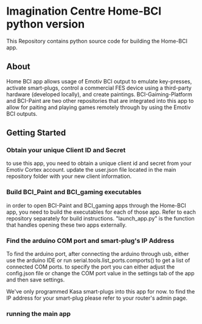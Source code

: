 # Imagination Centre Home-BCI python version 
This Repository contains python source code for building the Home-BCI app. 

## About
Home BCI app allows usage of Emotiv BCI output to emulate key-presses, activate smart-plugs, control a commercial FES device using a third-party hardware (developed locally), and create paintings. 
BCI-Gaiming-Platform and BCI-Paint are two other repositories  that are integrated into this app to allow for paiting and playing games remotely through by using the Emotiv BCI outputs. 

## Getting Started

### Obtain your unique Client ID and Secret 
to use this app, you need to obtain a unique client id and secret from your Emotiv Cortex account. update the user.json file located in the main repository folder with your new client information. 

### Build BCI_Paint and BCI_gaming executables 
in order to open BCI-Paint and BCI_gaming apps through the Home-BCI app, you need to build the executables for each of those app. 
Refer to each repository separately for build instructions. "launch_app.py" is the function that handles opening these two apps externally. 

### Find the arduino COM port and smart-plug's IP Address 
To find the arduino port, after connecting the arduino through usb, either use the arduino IDE or run serial.tools.list_ports.comports() to get a list of connected COM ports. to specify the port you can either adjust the config.json file or change the COM port value in the settings tab of the app and then save settings. 

We've only programmed Kasa smart-plugs into this app for now. to find the IP address for your smart-plug please refer to your router's admin page. 

### running the main app   
